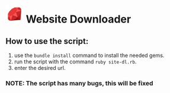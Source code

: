 # ![Ruby](/icon/ruby.png) Website Downloader
## How to use the script:
1. use the `bundle install` command to install the needed gems.
2. run the script with the command `ruby site-dl.rb`.
3. enter the desired url.
### **NOTE: The script has many bugs, this will be fixed**
